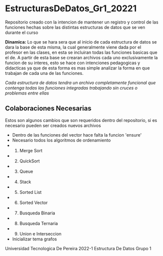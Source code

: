 # EstructurasDeDatos_Gr1_20221
Repositorio creado con la intencion de mantener un registro y control de las funciones hechas sobre las distintas estructuras de datos que se ven durante el curso

**Dinamica:** Lo que se hara sera que al inicio de cada estructura de datos se dara la base de esta misma, la cual generalmente viene dada por el profesor en las clases, en esta se incluiran todas las funciones basicas que el de.
A partir de esta base se crearan archivos cada uno exclusivamente la funcion de su interes, esto se hace con intenciones pedagogicas y didacticas ya que de esta forma es mas simple analizar la forma en que trabajan de cada una de las funciones.

*Cada estructura de datos tendra un archivo completamente funcional que contenga todas las funciones integradas trabajando sin cruces o problemas entre ellas*

## Colaboraciones Necesarias
Estos son algunos cambios que son requeridos dentro del repositorio, si es necesario pueden ser creados nuevos archivos

- Dentro de las funciones del vector hace falta la funcion 'ensure'
- Necesario todos los algoritmos de ordenamiento
- 1. Merge Sort 
- 2. QuickSort
- 3. Queue
- 4. Stack
- 5. Sorted List
- 6. Sorted Vector
- 7. Busqueda Binaria
- 8. Busqueda Ternaria
- 9. Union e Interseccion
- Inicializar tema grafos

Universidad Tecnologica De Pereira
2022-1
Estructura De Datos Grupo 1
